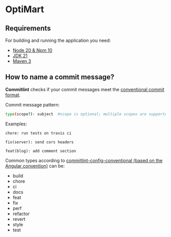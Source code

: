 # OptiMart

## Requirements

For building and running the application you need:

- [Node 20 & Npm 10](https://nodejs.org/en/download)
- [JDK 21](https://www.oracle.com/java/technologies/downloads/#java21)
- [Maven 3](https://maven.apache.org)

[//]: # ()
[//]: # (## Run the application locally)

[//]: # ()
[//]: # (Install the dependencies:)

[//]: # ()
[//]: # (``` bash)

[//]: # (npm install)

[//]: # (npm run prepare)

[//]: # (```)

[//]: # ()
[//]: # (Make sure to connect to your databse by defining the env file `env.properties` located in `/src/main/resources/`. For example:)

[//]: # ()
[//]: # (``` properties)

[//]: # (# /src/main/resources/env.properties)

[//]: # (DB_DDL_AUTO=update)

[//]: # (DB_URL=jdbc:postgresql://localhost:5432/postgres)

[//]: # (DB_USERNAME=your_username)

[//]: # (DB_PASSWORD=your_password)

[//]: # (```)

[//]: # ()
[//]: # (Run the server:)

[//]: # ()
[//]: # (``` bash)

[//]: # (mvn spring-boot:run)

[//]: # (```)

[//]: # ()
[//]: # (Use a browser to navigate to [http://localhost:8080/swagger-ui/index.html]&#40;http://localhost:8080/api/v1/swagger-ui/index.html&#41;.)

[//]: # ()
[//]: # (## Run tests)

[//]: # ()
[//]: # (``` bash)

[//]: # (mvn test)

[//]: # (```)

[//]: # ()
[//]: # (## Other commands)

[//]: # ()
[//]: # (### Format code)

[//]: # ()
[//]: # (``` bash)

[//]: # (mvn fmt:format)

[//]: # (```)

[//]: # (## How to name a branch?)

[//]: # ()
[//]: # (Branch name pattern:)

[//]: # ()
[//]: # ()
[//]: # (```text)

[//]: # (type/description-in-kebab-case)

[//]: # ()
[//]: # (type/issue-#{issue_number})

[//]: # ()
[//]: # (```)

[//]: # ()
[//]: # (Examples:)

[//]: # ()
[//]: # (```text)

[//]: # (feature/issue-#99)

[//]: # (```)

[//]: # ()
[//]: # (```text)

[//]: # (hotfix/quick-fix-for-an-emergency)

[//]: # (```)

[//]: # ()
[//]: # (Common types according to [simplified convention for naming branches]&#40;https://dev.to/varbsan/a-simplified-convention-for-naming-branches-and-commits-in-git-il4&#41;)

[//]: # (- feature: adding, refactoring or removing a feature)

[//]: # (- bugfix: fixing a bug)

[//]: # (- hotfix: changing code with a temporary solution and/or without following the usual process &#40;usually because of an emergency&#41;)

[//]: # (- test: experimenting outside of an issue/ticket)

[//]: # ()

## How to name a commit message?

**Commitlint** checks if your commit messages meet the [conventional commit format](https://conventionalcommits.org).

Commit message pattern:

```sh
type(scope?): subject  #scope is optional; multiple scopes are supported (current delimiter options: "/", "\" and ",")
```

Examples:

```text
chore: run tests on travis ci
```

```text
fix(server): send cors headers
```

```text
feat(blog): add comment section
```

Common types according to [commitlint-config-conventional (based on the Angular convention)](https://github.com/conventional-changelog/commitlint/tree/master/@commitlint/config-conventional#type-enum) can be:

- build
- chore
- ci
- docs
- feat
- fix
- perf
- refactor
- revert
- style
- test

[//]: # (## References)

[//]: # ()
[//]: # (Read these references if needed:)

[//]: # ()
[//]: # (- [Open api swagger]&#40;https://springdoc.org/&#41;)

[//]: # (- [Lombok]&#40;https://codippa.com/lombok/&#41;)

[//]: # (- [JPA/Hibernate entity relationships]&#40;https://www.baeldung.com/jpa-hibernate-associations&#41;)

[//]: # (- [Hibernate type mappings]&#40;https://vladmihalcea.com/a-beginners-guide-to-hibernate-types/&#41;)